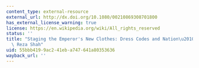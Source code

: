 ```yaml
---
content_type: external-resource
external_url: http://dx.doi.org/10.1080/00210869308701800
has_external_license_warning: true
license: https://en.wikipedia.org/wiki/All_rights_reserved
status: ''
title: "Staging the Emperor's New Clothes: Dress Codes and Nation\u2010building under\
  \ Reza Shah"
uid: 55bbb419-9ac2-41eb-a747-641a80353636
wayback_url: ''
---
```

